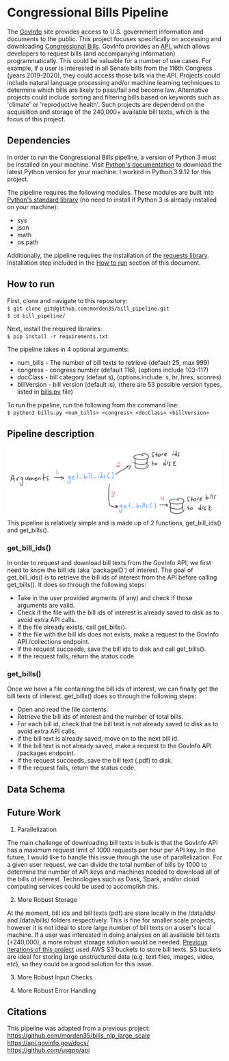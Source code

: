 # Congressional Bills Pipeline

The [GovInfo](https://www.govinfo.gov/) site provides access to U.S. government information and documents to the public. This project focuses specifically on accessing and downloading [Congressional Bills](https://www.govinfo.gov/app/collection/bills). GovInfo provides an [API](https://api.govinfo.gov/docs/), which allows developers to request bills (and accompanying information) programmatically. This could be valuable for a number of use cases. For example, if a user is interested in all Senate bills from the 116th Congress (years 2019-2020), they could access those bills via the API. Projects could include natural language processing and/or machine learning techniques to determine which bills are likely to pass/fail and become law. Alternative projects could include sorting and filtering bills based on keywords such as 'climate' or 'reproductive health'. Such projects are dependend on the acquisition and storage of the 240,000+ available bill texts, which is the focus of this project.

## Dependencies

In order to run the Congressional Bills pipeline, a version of Python 3 must be installed on your machine. Visit [Python's documentation](https://www.python.org/downloads/) to download the latest Python version for your machine. I worked in Python 3.9.12 for this project.

The pipeline requires the following modules. These modules are built into [Python's standard library](https://docs.python.org/3/library/) (no need to install if Python 3 is already installed on your machine):
- sys
- json
- math
- os.path

Additionally, the pipeline requires the installation of the [requests library](https://pypi.org/project/requests/). Installation step included in the [How to run](https://github.com/morden35/bill_pipeline#how-to-run) section of this document.

## How to run

First, clone and navigate to this repository:\
`$ git clone git@github.com:morden35/bill_pipeline.git`\
`$ cd bill_pipeline/`

Next, install the required libraries:\
`$ pip install -r requirements.txt`

The pipeline takes in 4 optional arguments:
- num_bills - The number of bill texts to retrieve (default 25, max 999)
- congress - congress number (default 116), (options include 103-117)
- docClass - bill category (defaut s), (options include: s, hr, hres, sconres)
- billVersion - bill version (default is), (there are 53 possible version types, listed in [bills.py](https://github.com/morden35/bill_pipeline/blob/main/bills.py) file)

To run the pipeline, run the following from the command line:\
`$ python3 bills.py <num_bills> <congress> <docClass> <billVersion>`

## Pipeline description

![Depiction of the pipeline](pipeline.png)
This pipeline is relatively simple and is made up of 2 functions, get_bill_ids() and get_bills().

### get_bill_ids()

In order to request and download bill texts from the GovInfo API, we first need to know the bill ids (aka 'packageID') of interest. The goal of get_bill_ids() is to retrieve the bill ids of interest from the API before calling get_bills(). It does so through the following steps:

- Take in the user provided argments (if any) and check if those arguments are valid.
- Check if the file with the bill ids of interest is already saved to disk as to avoid extra API calls.
- If the file already exists, call get_bills().
- If the file with the bill ids does not exists, make a request to the GovInfo API \/collections endpoint.
- If the request succeeds, save the bill ids to disk and call get_bills().
- If the request fails, return the status code.

### get_bills()

Once we have a file containing the bill ids of interest, we can finally get the bill texts of interest. get_bills() does so through the following steps:

- Open and read the file contents.
- Retrieve the bill ids of interest and the number of total bills.
- For each bill id, check that the bill text is not already saved to disk as to avoid extra API calls.
- If the bill text is already saved, move on to the next bill id.
- If the bill text is not already saved, make a request to the GovInfo API \/packages endpoint.
- If the request succeeds, save the bill text (.pdf) to disk.
- If the request fails, return the status code.

## Data Schema

## Future Work

1. Parallelization

The main challenge of downloading bill texts in bulk is that the GovInfo API has a maximum request limit of 1000 requests per hour per API key. In the future, I would like to handle this issue through the use of parallelization. For a given user request, we can divide the total number of bills by 1000 to determine the number of API keys and machines needed to download all of the bills of interest. Technologies such as Dask, Spark, and/or cloud computing services could be used to accomplish this.

2. More Robust Storage

At the moment, bill ids and bill texts (pdf) are store locally in the \/data\/ids\/ and \/data\/bills\/ folders respectively. This is fine for smaller scale projects, however it is not ideal to store large number of bill texts on a user's local machine. If a user was interested in doing analyses on all available bill texts (+240,000), a more robust storage solution would be needed. [Previous iterations of this project](https://github.com/morden35/bills_nlp_large_scale) used AWS S3 buckets to store bill texts. S3 buckets are ideal for storing large unstructured data (e.g. text files, images, video, etc), so they could be a good solution for this issue.

3. More Robust Input Checks

4. More Robust Error Handling

## Citations

This pipeline was adapted from a previous project: https://github.com/morden35/bills_nlp_large_scale \
https://api.govinfo.gov/docs/ \
https://github.com/usgpo/api

